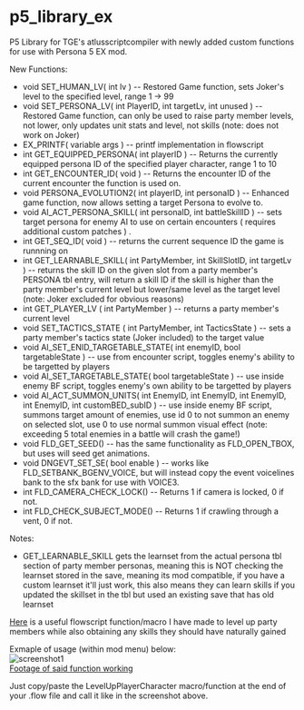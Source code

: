 # p5_library_ex
 P5 Library for TGE's atlusscriptcompiler with newly added custom functions for use with Persona 5 EX mod.  
   
   New Functions:  
     
   - void SET_HUMAN_LV( int lv ) -- Restored Game function, sets Joker's level to the specified level, range 1 -> 99
   - void SET_PERSONA_LV( int PlayerID, int targetLv, int unused ) -- Restored Game function, can only be used to raise party member levels, not lower, only updates unit stats and level, not skills (note: does not work on Joker)
   - EX_PRINTF( variable args ) -- printf implementation in flowscript
   - int GET_EQUIPPED_PERSONA( int playerID ) -- Returns the currently equipped persona ID of the specified player character, range 1 to 10  
   - int GET_ENCOUNTER_ID( void ) -- Returns the encounter ID of the current encounter the function is used on.  
   - void PERSONA_EVOLUTION2( int playerID, int personaID ) -- Enhanced game function, now allows setting a target Persona to evolve to.  
   - void AI_ACT_PERSONA_SKILL( int personaID, int battleSkillID ) -- sets target persona for enemy AI to use on certain encounters ( requires additional custom patches ) .
   - int GET_SEQ_ID( void ) -- returns the current sequence ID the game is runnning on
   - int GET_LEARNABLE_SKILL( int PartyMember, int SkillSlotID, int targetLv ) -- returns the skill ID on the given slot from a party member's PERSONA tbl entry, will return a skill ID if the skill is higher than the party member's current level but lower/same level as the target level (note: Joker excluded for obvious reasons)
   - int GET_PLAYER_LV ( int PartyMember ) -- returns a party member's current level
   - void SET_TACTICS_STATE ( int PartyMember, int TacticsState ) -- sets a party member's tactics state (Joker included) to the target value
   - void AI_SET_ENID_TARGETABLE_STATE( int enemyID, bool targetableState ) -- use from encounter script, toggles enemy's ability to be targetted by players
   - void AI_SET_TARGETABLE_STATE( bool targetableState ) -- use inside enemy BF script, toggles enemy's own ability to be targetted by players
   - void AI_ACT_SUMMON_UNITS( int EnemyID, int EnemyID, int EnemyID, int EnemyID, int customBED_subID ) -- use inside enemy BF script, summons target amount of enemies, use id 0 to not summon an enemy on selected slot, use 0 to use normal summon visual effect (note: exceeding 5 total enemies in a battle will crash the game!)
   - void FLD_GET_SEED() -- has the same functionality as FLD_OPEN_TBOX, but uses will seed get animations.
   - void DNGEVT_SET_SE( bool enable ) -- works like FLD_SETBANK_BGENV_VOICE, but will instead copy the event voicelines bank to the sfx bank for use with VOICE3.   
   - int FLD_CAMERA_CHECK_LOCK() -- Returns 1 if camera is locked, 0 if not.
   - int FLD_CHECK_SUBJECT_MODE() -- Returns 1 if crawling through a vent, 0 if not. 


 Notes:
  - GET_LEARNABLE_SKILL gets the learnset from the actual persona tbl section of party member personas, meaning this is NOT checking the learnset stored in the save, meaning its mod compatible, if you have a custom learnset it'll just work, this also means they can learn skills if you updated the skillset in the tbl but used an existing save that has old learnset

 [Here](https://cdn.discordapp.com/attachments/681270126657798295/877766845300621322/LevelUpPlayerCharacter.c) is a useful flowscript function/macro I have made to level up party members while also obtaining any skills they should have naturally gained
 
 Exmaple of usage (within mod menu) below:  
 ![screenshot1](https://cdn.discordapp.com/attachments/681270126657798295/867081752996478976/unknown.png)  
 [Footage of said function working](https://twitter.com/DeathChaos25/status/1417484938534866953)  
 
 Just copy/paste the LevelUpPlayerCharacter macro/function at the end of your .flow file and call it like in the screenshot above.

